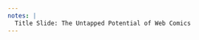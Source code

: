 ```yaml
---
notes: |
  Title Slide: The Untapped Potential of Web Comics
---
```


<!-- .slide: data-background-image="/assets/images/screen-read.jpg" -->
